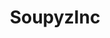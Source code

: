 ---
title: SoupyzInc
github: https://github.com/SoupyzInc
mode: dark
transition: 1s
score: 86.2
archetype:
- Github Actions
---